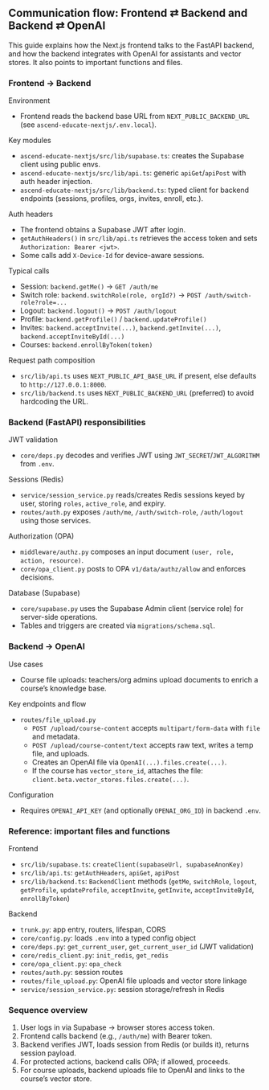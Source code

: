 ## Communication flow: Frontend ⇄ Backend and Backend ⇄ OpenAI

This guide explains how the Next.js frontend talks to the FastAPI backend, and how the backend integrates with OpenAI for assistants and vector stores. It also points to important functions and files.

### Frontend → Backend

Environment
- Frontend reads the backend base URL from `NEXT_PUBLIC_BACKEND_URL` (see `ascend-educate-nextjs/.env.local`).

Key modules
- `ascend-educate-nextjs/src/lib/supabase.ts`: creates the Supabase client using public envs.
- `ascend-educate-nextjs/src/lib/api.ts`: generic `apiGet`/`apiPost` with auth header injection.
- `ascend-educate-nextjs/src/lib/backend.ts`: typed client for backend endpoints (sessions, profiles, orgs, invites, enroll, etc.).

Auth headers
- The frontend obtains a Supabase JWT after login.
- `getAuthHeaders()` in `src/lib/api.ts` retrieves the access token and sets `Authorization: Bearer <jwt>`.
- Some calls add `X-Device-Id` for device-aware sessions.

Typical calls
- Session: `backend.getMe()` → `GET /auth/me`
- Switch role: `backend.switchRole(role, orgId?)` → `POST /auth/switch-role?role=...`
- Logout: `backend.logout()` → `POST /auth/logout`
- Profile: `backend.getProfile()` / `backend.updateProfile()`
- Invites: `backend.acceptInvite(...)`, `backend.getInvite(...)`, `backend.acceptInviteById(...)`
- Courses: `backend.enrollByToken(token)`

Request path composition
- `src/lib/api.ts` uses `NEXT_PUBLIC_API_BASE_URL` if present, else defaults to `http://127.0.0.1:8000`.
- `src/lib/backend.ts` uses `NEXT_PUBLIC_BACKEND_URL` (preferred) to avoid hardcoding the URL.

### Backend (FastAPI) responsibilities

JWT validation
- `core/deps.py` decodes and verifies JWT using `JWT_SECRET`/`JWT_ALGORITHM` from `.env`.

Sessions (Redis)
- `service/session_service.py` reads/creates Redis sessions keyed by user, storing `roles`, `active_role`, and expiry.
- `routes/auth.py` exposes `/auth/me`, `/auth/switch-role`, `/auth/logout` using those services.

Authorization (OPA)
- `middleware/authz.py` composes an input document `(user, role, action, resource)`.
- `core/opa_client.py` posts to OPA `v1/data/authz/allow` and enforces decisions.

Database (Supabase)
- `core/supabase.py` uses the Supabase Admin client (service role) for server-side operations.
- Tables and triggers are created via `migrations/schema.sql`.

### Backend → OpenAI

Use cases
- Course file uploads: teachers/org admins upload documents to enrich a course’s knowledge base.

Key endpoints and flow
- `routes/file_upload.py`
  - `POST /upload/course-content` accepts `multipart/form-data` with `file` and metadata.
  - `POST /upload/course-content/text` accepts raw text, writes a temp file, and uploads.
  - Creates an OpenAI file via `OpenAI(...).files.create(...)`.
  - If the course has `vector_store_id`, attaches the file: `client.beta.vector_stores.files.create(...)`.

Configuration
- Requires `OPENAI_API_KEY` (and optionally `OPENAI_ORG_ID`) in backend `.env`.

### Reference: important files and functions

Frontend
- `src/lib/supabase.ts`: `createClient(supabaseUrl, supabaseAnonKey)`
- `src/lib/api.ts`: `getAuthHeaders`, `apiGet`, `apiPost`
- `src/lib/backend.ts`: `BackendClient` methods (`getMe`, `switchRole`, `logout`, `getProfile`, `updateProfile`, `acceptInvite`, `getInvite`, `acceptInviteById`, `enrollByToken`)

Backend
- `trunk.py`: app entry, routers, lifespan, CORS
- `core/config.py`: loads `.env` into a typed config object
- `core/deps.py`: `get_current_user`, `get_current_user_id` (JWT validation)
- `core/redis_client.py`: `init_redis`, `get_redis`
- `core/opa_client.py`: `opa_check`
- `routes/auth.py`: session routes
- `routes/file_upload.py`: OpenAI file uploads and vector store linkage
- `service/session_service.py`: session storage/refresh in Redis

### Sequence overview

1) User logs in via Supabase → browser stores access token.
2) Frontend calls backend (e.g., `/auth/me`) with Bearer token.
3) Backend verifies JWT, loads session from Redis (or builds it), returns session payload.
4) For protected actions, backend calls OPA; if allowed, proceeds.
5) For course uploads, backend uploads file to OpenAI and links to the course’s vector store.


